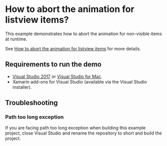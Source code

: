 # How to abort the animation for listview items?
This example demonstrates how to abort the animation for non-visible items at runtime.

See [How to abort the animation for listview items](https://www.syncfusion.com/kb/9537/how-to-abort-the-animation-for-listview-items) for more details.
## <a name="requirements-to-run-the-demo"></a>Requirements to run the demo ##

* [Visual Studio 2017](https://visualstudio.microsoft.com/downloads/) or [Visual Studio for Mac](https://visualstudio.microsoft.com/vs/mac/).
* Xamarin add-ons for Visual Studio (available via the Visual Studio installer).

## <a name="troubleshooting"></a>Troubleshooting ##
### Path too long exception
If you are facing path too long exception when building this example project, close Visual Studio and rename the repository to short and build the project.
